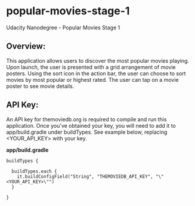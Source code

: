# popular-movies-stage-1
Udacity Nanodegree - Popular Movies Stage 1


## Overview:
This application allows users to discover the most popular movies playing.
Upon launch, the user is presented with a grid arrangement of movie posters. 
Using the sort icon in the action bar, the user can choose to sort movies by
most popular or highest rated. The user can tap on a movie poster to see 
movie details. 


## API Key:
An API key for themoviedb.org is required to compile and run this application.
Once you've obtained your key, you will need to add it to app/build.gradle
under buildTypes. See example below, replacing <YOUR_API_KEY> with your key.

**app/build.gradle**
```
buildTypes {

  buildTypes.each {
    it.buildConfigField("String", "THEMOVIEDB_API_KEY", "\"<YOUR_API_KEY>\"")
  }

}
```

